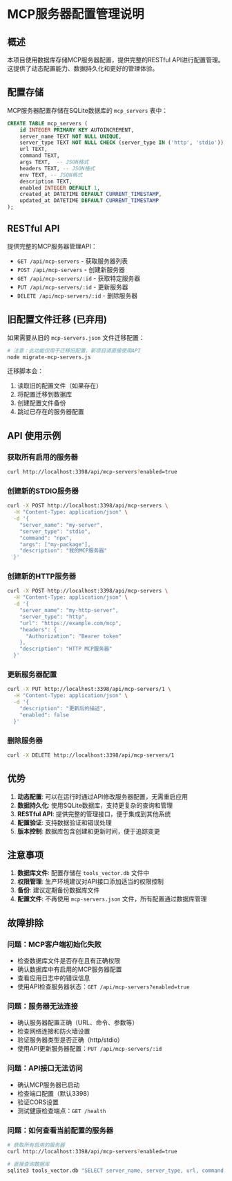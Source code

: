 # MCP服务器配置管理说明

## 概述

本项目使用数据库存储MCP服务器配置，提供完整的RESTful API进行配置管理。这提供了动态配置能力、数据持久化和更好的管理体验。

## 配置存储

MCP服务器配置存储在SQLite数据库的 `mcp_servers` 表中：

```sql
CREATE TABLE mcp_servers (
    id INTEGER PRIMARY KEY AUTOINCREMENT,
    server_name TEXT NOT NULL UNIQUE,
    server_type TEXT NOT NULL CHECK (server_type IN ('http', 'stdio')),
    url TEXT,
    command TEXT,
    args TEXT,  -- JSON格式
    headers TEXT, -- JSON格式
    env TEXT, -- JSON格式
    description TEXT,
    enabled INTEGER DEFAULT 1,
    created_at DATETIME DEFAULT CURRENT_TIMESTAMP,
    updated_at DATETIME DEFAULT CURRENT_TIMESTAMP
);
```

## RESTful API

提供完整的MCP服务器管理API：

- `GET /api/mcp-servers` - 获取服务器列表
- `POST /api/mcp-servers` - 创建新服务器
- `GET /api/mcp-servers/:id` - 获取特定服务器
- `PUT /api/mcp-servers/:id` - 更新服务器
- `DELETE /api/mcp-servers/:id` - 删除服务器

## 旧配置文件迁移 (已弃用)

如果需要从旧的 `mcp-servers.json` 文件迁移配置：

```bash
# 注意：此功能仅用于迁移旧配置，新项目请直接使用API
node migrate-mcp-servers.js
```

迁移脚本会：
1. 读取旧的配置文件（如果存在）
2. 将配置迁移到数据库
3. 创建配置文件备份
4. 跳过已存在的服务器配置

## API 使用示例

### 获取所有启用的服务器
```bash
curl http://localhost:3398/api/mcp-servers?enabled=true
```

### 创建新的STDIO服务器
```bash
curl -X POST http://localhost:3398/api/mcp-servers \
  -H "Content-Type: application/json" \
  -d '{
    "server_name": "my-server",
    "server_type": "stdio",
    "command": "npx",
    "args": ["my-package"],
    "description": "我的MCP服务器"
  }'
```

### 创建新的HTTP服务器
```bash
curl -X POST http://localhost:3398/api/mcp-servers \
  -H "Content-Type: application/json" \
  -d '{
    "server_name": "my-http-server",
    "server_type": "http",
    "url": "https://example.com/mcp",
    "headers": {
      "Authorization": "Bearer token"
    },
    "description": "HTTP MCP服务器"
  }'
```

### 更新服务器配置
```bash
curl -X PUT http://localhost:3398/api/mcp-servers/1 \
  -H "Content-Type: application/json" \
  -d '{
    "description": "更新后的描述",
    "enabled": false
  }'
```

### 删除服务器
```bash
curl -X DELETE http://localhost:3398/api/mcp-servers/1
```

## 优势

1. **动态配置**: 可以在运行时通过API修改服务器配置，无需重启应用
2. **数据持久化**: 使用SQLite数据库，支持更复杂的查询和管理
3. **RESTful API**: 提供完整的管理接口，便于集成到其他系统
4. **配置验证**: 支持数据验证和错误处理
5. **版本控制**: 数据库包含创建和更新时间，便于追踪变更

## 注意事项

1. **数据库文件**: 配置存储在 `tools_vector.db` 文件中
2. **权限管理**: 生产环境建议对API接口添加适当的权限控制
3. **备份**: 建议定期备份数据库文件
4. **配置文件**: 不再使用 `mcp-servers.json` 文件，所有配置通过数据库管理

## 故障排除

### 问题：MCP客户端初始化失败
- 检查数据库文件是否存在且有正确权限
- 确认数据库中有启用的MCP服务器配置
- 查看应用日志中的错误信息
- 使用API检查服务器状态：`GET /api/mcp-servers?enabled=true`

### 问题：服务器无法连接
- 确认服务器配置正确（URL、命令、参数等）
- 检查网络连接和防火墙设置
- 验证服务器类型是否正确（http/stdio）
- 使用API更新服务器配置：`PUT /api/mcp-servers/:id`

### 问题：API接口无法访问
- 确认MCP服务器已启动
- 检查端口配置（默认3398）
- 验证CORS设置
- 测试健康检查端点：`GET /health`

### 问题：如何查看当前配置的服务器
```bash
# 获取所有启用的服务器
curl http://localhost:3398/api/mcp-servers?enabled=true

# 直接查询数据库
sqlite3 tools_vector.db "SELECT server_name, server_type, url, command FROM mcp_servers WHERE enabled = 1;"
```